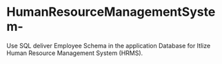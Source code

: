 # HumanResourceManagementSystem-
Use SQL deliver Employee Schema in the application Database for Itlize Human Resource Management System (HRMS).
